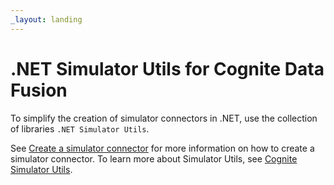 ```yaml
---
_layout: landing
---
```


# .NET Simulator Utils for Cognite Data Fusion
To simplify the creation of simulator connectors in .NET, use the collection of libraries `.NET Simulator Utils`. <!--This is a collection of libraries to simplify the creation of simulator connectors in .NET.-->

See [Create a simulator connector](./docs/create-connector.html) for more information on how to create a simulator connector. To learn more about Simulator Utils, see [Cognite Simulator Utils](./api/Cognite.Simulator.Utils.html).
